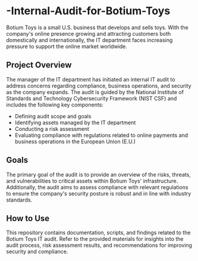 # -Internal-Audit-for-Botium-Toys
Botium Toys is a small U.S. business that develops and sells toys. With the company's online presence growing and attracting customers both domestically and internationally, the IT department faces increasing pressure to support the online market worldwide.

## Project Overview

The manager of the IT department has initiated an internal IT audit to address concerns regarding compliance, business operations, and security as the company expands. The audit is guided by the National Institute of Standards and Technology Cybersecurity Framework (NIST CSF) and includes the following key components:

- Defining audit scope and goals
- Identifying assets managed by the IT department
- Conducting a risk assessment
- Evaluating compliance with regulations related to online payments and business operations in the European Union (E.U.)

## Goals

The primary goal of the audit is to provide an overview of the risks, threats, and vulnerabilities to critical assets within Botium Toys' infrastructure. Additionally, the audit aims to assess compliance with relevant regulations to ensure the company's security posture is robust and in line with industry standards.

## How to Use

This repository contains documentation, scripts, and findings related to the Botium Toys IT audit. Refer to the provided materials for insights into the audit process, risk assessment results, and recommendations for improving security and compliance.
